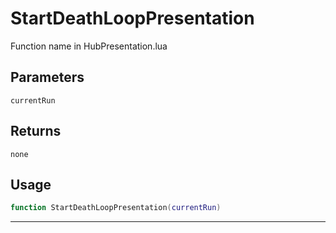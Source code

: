 # StartDeathLoopPresentation
Function name in HubPresentation.lua
## Parameters
`currentRun`
## Returns
`none`
## Usage
```lua
function StartDeathLoopPresentation(currentRun)
```
---

